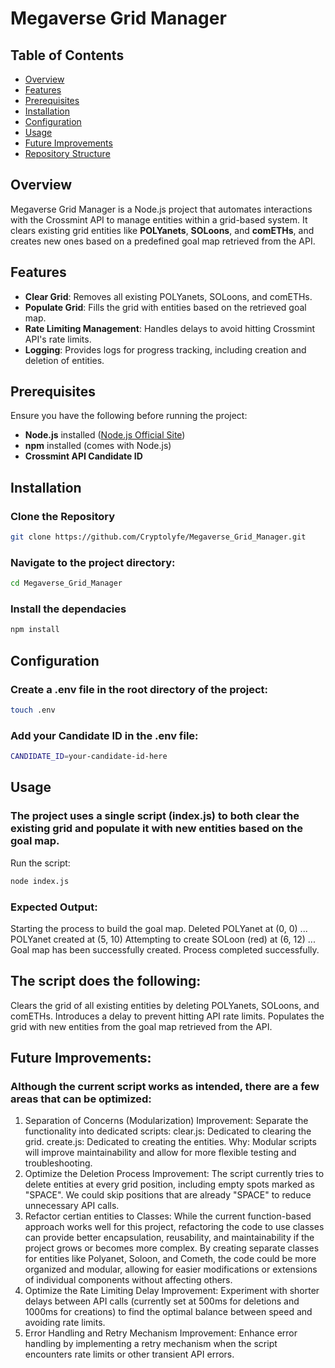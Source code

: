 # Megaverse Grid Manager

## Table of Contents
- [Overview](#overview)
- [Features](#features)
- [Prerequisites](#prerequisites)
- [Installation](#installation)
- [Configuration](#configuration)
- [Usage](#usage)
- [Future Improvements](#future-improvements)
- [Repository Structure](#repository-structure)

## Overview
Megaverse Grid Manager is a Node.js project that automates interactions with the Crossmint API to manage entities within a grid-based system. It clears existing grid entities like **POLYanets**, **SOLoons**, and **comETHs**, and creates new ones based on a predefined goal map retrieved from the API.

## Features
- **Clear Grid**: Removes all existing POLYanets, SOLoons, and comETHs.
- **Populate Grid**: Fills the grid with entities based on the retrieved goal map.
- **Rate Limiting Management**: Handles delays to avoid hitting Crossmint API's rate limits.
- **Logging**: Provides logs for progress tracking, including creation and deletion of entities.

## Prerequisites
Ensure you have the following before running the project:
- **Node.js** installed ([Node.js Official Site](https://nodejs.org))
- **npm** installed (comes with Node.js)
- **Crossmint API Candidate ID**

## Installation

### Clone the Repository


```bash
git clone https://github.com/Cryptolyfe/Megaverse_Grid_Manager.git
```
### Navigate to the project directory:

```bash
cd Megaverse_Grid_Manager
```
### Install the dependacies

```bash
npm install
```
## Configuration
### Create a .env file in the root directory of the project:

```bash
touch .env
```
### Add your Candidate ID in the .env file:

```bash
CANDIDATE_ID=your-candidate-id-here
```
## Usage
### The project uses a single script (index.js) to both clear the existing grid and populate it with new entities based on the goal map.

Run the script:

```bash
node index.js
```
### Expected Output:
Starting the process to build the goal map.
Deleted POLYanet at (0, 0)
...
POLYanet created at (5, 10)
Attempting to create SOLoon (red) at (6, 12)
...
Goal map has been successfully created.
Process completed successfully.


## The script does the following:
 Clears the grid of all existing entities by deleting POLYanets, SOLoons, and comETHs.
 Introduces a delay to prevent hitting API rate limits.
 Populates the grid with new entities from the goal map retrieved from the API.

## Future Improvements:
### Although the current script works as intended, there are a few areas that can be optimized:

1. Separation of Concerns (Modularization)
Improvement: Separate the functionality into dedicated scripts:
clear.js: Dedicated to clearing the grid.
create.js: Dedicated to creating the entities.
Why: Modular scripts will improve maintainability and allow for more flexible testing and troubleshooting.
2. Optimize the Deletion Process
Improvement: The script currently tries to delete entities at every grid position, including empty spots marked as "SPACE". We could skip positions that are already "SPACE" to reduce unnecessary API calls.
3. Refactor certian entities to Classes: While the current function-based approach works well for this project, refactoring the code to use classes can provide better encapsulation, reusability, and maintainability if the project grows or becomes more complex. By creating separate classes for entities like Polyanet, Soloon, and Cometh, the code could be more organized and modular, allowing for easier modifications or extensions of individual components without affecting others.
4. Optimize the Rate Limiting Delay
Improvement: Experiment with shorter delays between API calls (currently set at 500ms for deletions and 1000ms for creations) to find the optimal balance between speed and avoiding rate limits.
5. Error Handling and Retry Mechanism
Improvement: Enhance error handling by implementing a retry mechanism when the script encounters rate limits or other transient API errors.
